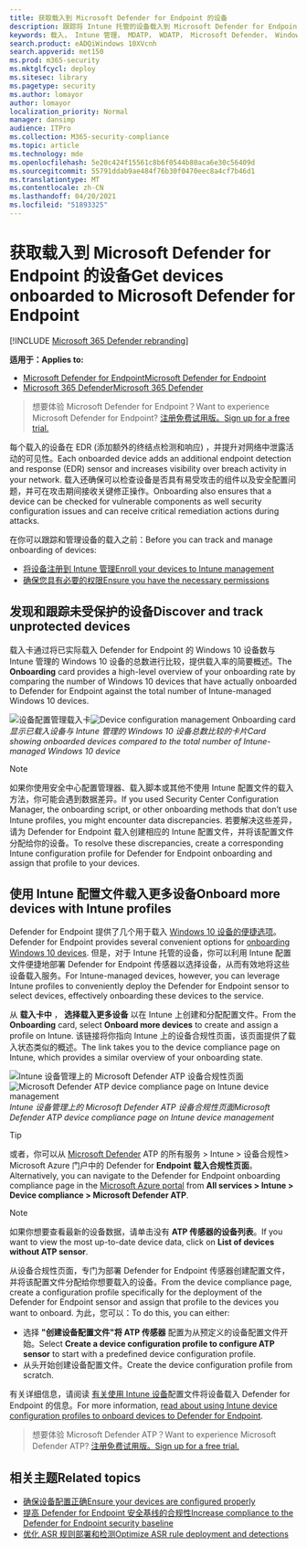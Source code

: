```yaml
---
title: 获取载入到 Microsoft Defender for Endpoint 的设备
description: 跟踪将 Intune 托管的设备载入到 Microsoft Defender for Endpoint 并增加载入率。
keywords: 载入， Intune 管理， MDATP， WDATP， Microsoft Defender， Windows Defender， 高级威胁防护， 配置管理
search.product: eADQiWindows 10XVcnh
search.appverid: met150
ms.prod: m365-security
ms.mktglfcycl: deploy
ms.sitesec: library
ms.pagetype: security
ms.author: lomayor
author: lomayor
localization_priority: Normal
manager: dansimp
audience: ITPro
ms.collection: M365-security-compliance
ms.topic: article
ms.technology: mde
ms.openlocfilehash: 5e20c424f15561c8b6f0544b80aca6e30c56409d
ms.sourcegitcommit: 55791ddab9ae484f76b30f0470eec8a4cf7b46d1
ms.translationtype: MT
ms.contentlocale: zh-CN
ms.lasthandoff: 04/20/2021
ms.locfileid: "51893325"
---
```

# <a name="get-devices-onboarded-to-microsoft-defender-for-endpoint"></a><span data-ttu-id="3d68f-104">获取载入到 Microsoft Defender for Endpoint 的设备</span><span class="sxs-lookup"><span data-stu-id="3d68f-104">Get devices onboarded to Microsoft Defender for Endpoint</span></span>

[!INCLUDE [Microsoft 365 Defender rebranding](../../includes/microsoft-defender.md)]

<span data-ttu-id="3d68f-105">**适用于：**</span><span class="sxs-lookup"><span data-stu-id="3d68f-105">**Applies to:**</span></span>
- [<span data-ttu-id="3d68f-106">Microsoft Defender for Endpoint</span><span class="sxs-lookup"><span data-stu-id="3d68f-106">Microsoft Defender for Endpoint</span></span>](https://go.microsoft.com/fwlink/p/?linkid=2154037)
- [<span data-ttu-id="3d68f-107">Microsoft 365 Defender</span><span class="sxs-lookup"><span data-stu-id="3d68f-107">Microsoft 365 Defender</span></span>](https://go.microsoft.com/fwlink/?linkid=2118804)

><span data-ttu-id="3d68f-108">想要体验 Microsoft Defender for Endpoint？</span><span class="sxs-lookup"><span data-stu-id="3d68f-108">Want to experience Microsoft Defender for Endpoint?</span></span> [<span data-ttu-id="3d68f-109">注册免费试用版。</span><span class="sxs-lookup"><span data-stu-id="3d68f-109">Sign up for a free trial.</span></span>](https://www.microsoft.com/microsoft-365/windows/microsoft-defender-atp?ocid=docs-wdatp-onboardconfigure-abovefoldlink)

<span data-ttu-id="3d68f-110">每个载入的设备在 EDR (添加额外的终结点检测和响应) ，并提升对网络中泄露活动的可见性。</span><span class="sxs-lookup"><span data-stu-id="3d68f-110">Each onboarded device adds an additional endpoint detection and response (EDR) sensor and increases visibility over breach activity in your network.</span></span> <span data-ttu-id="3d68f-111">载入还确保可以检查设备是否具有易受攻击的组件以及安全配置问题，并可在攻击期间接收关键修正操作。</span><span class="sxs-lookup"><span data-stu-id="3d68f-111">Onboarding also ensures that a device can be checked for vulnerable components as well security configuration issues and can receive critical remediation actions during attacks.</span></span>

<span data-ttu-id="3d68f-112">在你可以跟踪和管理设备的载入之前：</span><span class="sxs-lookup"><span data-stu-id="3d68f-112">Before you can track and manage onboarding of devices:</span></span>
- [<span data-ttu-id="3d68f-113">将设备注册到 Intune 管理</span><span class="sxs-lookup"><span data-stu-id="3d68f-113">Enroll your devices to Intune management</span></span>](configure-machines.md#enroll-devices-to-intune-management)
- [<span data-ttu-id="3d68f-114">确保您具有必要的权限</span><span class="sxs-lookup"><span data-stu-id="3d68f-114">Ensure you have the necessary permissions</span></span>](configure-machines.md#obtain-required-permissions)

## <a name="discover-and-track-unprotected-devices"></a><span data-ttu-id="3d68f-115">发现和跟踪未受保护的设备</span><span class="sxs-lookup"><span data-stu-id="3d68f-115">Discover and track unprotected devices</span></span>

<span data-ttu-id="3d68f-116">载入卡通过将已实际载入 Defender for Endpoint 的 Windows 10 设备数与 Intune 管理的 Windows 10 设备的总数进行比较，提供载入率的简要概述。</span><span class="sxs-lookup"><span data-stu-id="3d68f-116">The **Onboarding** card provides a high-level overview of your onboarding rate by comparing the number of Windows 10 devices that have actually onboarded to Defender for Endpoint against the total number of Intune-managed Windows 10 devices.</span></span>

<span data-ttu-id="3d68f-117">![设备配置管理载入卡](images/secconmgmt_onboarding_card.png)</span><span class="sxs-lookup"><span data-stu-id="3d68f-117">![Device configuration management Onboarding card](images/secconmgmt_onboarding_card.png)</span></span><br>
<span data-ttu-id="3d68f-118">*显示已载入设备与 Intune 管理的 Windows 10 设备总数比较的卡片*</span><span class="sxs-lookup"><span data-stu-id="3d68f-118">*Card showing onboarded devices compared to the total number of Intune-managed Windows 10 device*</span></span>

>[!NOTE]
><span data-ttu-id="3d68f-119">如果你使用安全中心配置管理器、载入脚本或其他不使用 Intune 配置文件的载入方法，你可能会遇到数据差异。</span><span class="sxs-lookup"><span data-stu-id="3d68f-119">If you used Security Center Configuration Manager, the onboarding script, or other onboarding methods that don’t use Intune profiles, you might encounter data discrepancies.</span></span> <span data-ttu-id="3d68f-120">若要解决这些差异，请为 Defender for Endpoint 载入创建相应的 Intune 配置文件，并将该配置文件分配给你的设备。</span><span class="sxs-lookup"><span data-stu-id="3d68f-120">To resolve these discrepancies, create a corresponding Intune configuration profile for Defender for Endpoint onboarding and assign that profile to your devices.</span></span>

## <a name="onboard-more-devices-with-intune-profiles"></a><span data-ttu-id="3d68f-121">使用 Intune 配置文件载入更多设备</span><span class="sxs-lookup"><span data-stu-id="3d68f-121">Onboard more devices with Intune profiles</span></span>

<span data-ttu-id="3d68f-122">Defender for Endpoint 提供了几个用于载入 [Windows 10 设备的便捷选项](onboard-configure.md)。</span><span class="sxs-lookup"><span data-stu-id="3d68f-122">Defender for Endpoint provides several convenient options for [onboarding Windows 10 devices](onboard-configure.md).</span></span> <span data-ttu-id="3d68f-123">但是，对于 Intune 托管的设备，你可以利用 Intune 配置文件便捷地部署 Defender for Endpoint 传感器以选择设备，从而有效地将这些设备载入服务。</span><span class="sxs-lookup"><span data-stu-id="3d68f-123">For Intune-managed devices, however, you can leverage Intune profiles to conveniently deploy the Defender for Endpoint sensor to select devices, effectively onboarding these devices to the service.</span></span>

<span data-ttu-id="3d68f-124">从 **载入卡中** ， **选择载入更多设备** 以在 Intune 上创建和分配配置文件。</span><span class="sxs-lookup"><span data-stu-id="3d68f-124">From the **Onboarding** card, select **Onboard more devices** to create and assign a profile on Intune.</span></span> <span data-ttu-id="3d68f-125">该链接将你指向 Intune 上的设备合规性页面，该页面提供了载入状态类似的概述。</span><span class="sxs-lookup"><span data-stu-id="3d68f-125">The link takes you to the device compliance page on Intune, which provides a similar overview of your onboarding state.</span></span>

<span data-ttu-id="3d68f-126">![Intune 设备管理上的 Microsoft Defender ATP 设备合规性页面](images/secconmgmt_onboarding_1deviceconfprofile.png)</span><span class="sxs-lookup"><span data-stu-id="3d68f-126">![Microsoft Defender ATP device compliance page on Intune device management](images/secconmgmt_onboarding_1deviceconfprofile.png)</span></span><br>
   <span data-ttu-id="3d68f-127">*Intune 设备管理上的 Microsoft Defender ATP 设备合规性页面*</span><span class="sxs-lookup"><span data-stu-id="3d68f-127">*Microsoft Defender ATP device compliance page on Intune device management*</span></span>

>[!TIP]
><span data-ttu-id="3d68f-128">或者，你可以从 [Microsoft Defender](https://portal.azure.com/) ATP 的所有服务 > Intune > 设备合规性> Microsoft Azure 门户中的 Defender for **Endpoint 载入合规性页面**。</span><span class="sxs-lookup"><span data-stu-id="3d68f-128">Alternatively, you can navigate to the Defender for Endpoint onboarding compliance page in the [Microsoft Azure portal](https://portal.azure.com/) from **All services > Intune > Device compliance > Microsoft Defender ATP**.</span></span>

>[!NOTE]
> <span data-ttu-id="3d68f-129">如果你想要查看最新的设备数据，请单击没有 **ATP 传感器的设备列表**。</span><span class="sxs-lookup"><span data-stu-id="3d68f-129">If you want to view the most up-to-date device data, click on **List of devices without ATP sensor**.</span></span>

<span data-ttu-id="3d68f-130">从设备合规性页面，专门为部署 Defender for Endpoint 传感器创建配置文件，并将该配置文件分配给你想要载入的设备。</span><span class="sxs-lookup"><span data-stu-id="3d68f-130">From the device compliance page, create a configuration profile specifically for the deployment of the Defender for Endpoint sensor and assign that profile to the devices you want to onboard.</span></span> <span data-ttu-id="3d68f-131">为此，您可以：</span><span class="sxs-lookup"><span data-stu-id="3d68f-131">To do this, you can either:</span></span>

- <span data-ttu-id="3d68f-132">选择 **"创建设备配置文件"将 ATP 传感器** 配置为从预定义的设备配置文件开始。</span><span class="sxs-lookup"><span data-stu-id="3d68f-132">Select **Create a device configuration profile to configure ATP sensor** to start with a predefined device configuration profile.</span></span>
- <span data-ttu-id="3d68f-133">从头开始创建设备配置文件。</span><span class="sxs-lookup"><span data-stu-id="3d68f-133">Create the device configuration profile from scratch.</span></span>

<span data-ttu-id="3d68f-134">有关详细信息，请阅读 [有关使用 Intune 设备](https://docs.microsoft.com/intune/advanced-threat-protection#onboard-devices-by-using-a-configuration-profile)配置文件将设备载入 Defender for Endpoint 的信息。</span><span class="sxs-lookup"><span data-stu-id="3d68f-134">For more information, [read about using Intune device configuration profiles to onboard devices to Defender for Endpoint](https://docs.microsoft.com/intune/advanced-threat-protection#onboard-devices-by-using-a-configuration-profile).</span></span>

><span data-ttu-id="3d68f-135">想要体验 Microsoft Defender ATP？</span><span class="sxs-lookup"><span data-stu-id="3d68f-135">Want to experience Microsoft Defender ATP?</span></span> [<span data-ttu-id="3d68f-136">注册免费试用版。</span><span class="sxs-lookup"><span data-stu-id="3d68f-136">Sign up for a free trial.</span></span>](https://www.microsoft.com/microsoft-365/windows/microsoft-defender-atp?ocid=docs-wdatp-onboardconfigure-belowfoldlink)

## <a name="related-topics"></a><span data-ttu-id="3d68f-137">相关主题</span><span class="sxs-lookup"><span data-stu-id="3d68f-137">Related topics</span></span>
- [<span data-ttu-id="3d68f-138">确保设备配置正确</span><span class="sxs-lookup"><span data-stu-id="3d68f-138">Ensure your devices are configured properly</span></span>](configure-machines.md)
- [<span data-ttu-id="3d68f-139">提高 Defender for Endpoint 安全基线的合规性</span><span class="sxs-lookup"><span data-stu-id="3d68f-139">Increase compliance to the Defender for Endpoint security baseline</span></span>](configure-machines-security-baseline.md)
- [<span data-ttu-id="3d68f-140">优化 ASR 规则部署和检测</span><span class="sxs-lookup"><span data-stu-id="3d68f-140">Optimize ASR rule deployment and detections</span></span>](configure-machines-asr.md)

